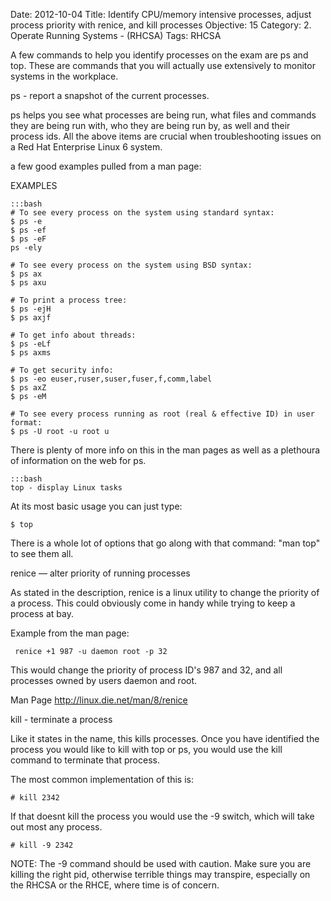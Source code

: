 Date: 2012-10-04
Title: Identify CPU/memory intensive processes, adjust process priority with renice, and kill processes
Objective: 15
Category: 2. Operate Running Systems - (RHCSA)
Tags: RHCSA

A few commands to help you identify processes on the exam are ps and top. These are commands that you will actually use extensively to monitor systems in the workplace. 


ps - report a snapshot of the current processes.

ps helps you see what processes are being run, what files and commands they are being run with, who they are being run by, as well and their process ids. All the above items are crucial when troubleshooting issues on a Red Hat Enterprise Linux 6 system. 

a few good examples pulled from a man page:

EXAMPLES


    :::bash
    # To see every process on the system using standard syntax:
    $ ps -e
    $ ps -ef
    $ ps -eF
    ps -ely

    # To see every process on the system using BSD syntax:
    $ ps ax
    $ ps axu

    # To print a process tree:
    $ ps -ejH
    $ ps axjf

    # To get info about threads:
    $ ps -eLf
    $ ps axms

    # To get security info:
    $ ps -eo euser,ruser,suser,fuser,f,comm,label
    $ ps axZ
    $ ps -eM

    # To see every process running as root (real & effective ID) in user format:
    $ ps -U root -u root u

There is plenty of more info on this in the man pages as well as a plethoura of information on the web for ps. 

    :::bash
    top - display Linux tasks

At its most basic usage you can just type:

 <code>$ top </code>

There is a whole lot of options that go along with that command: "man top" to see them all.

renice — alter priority of running processes

As stated in the description, renice is a linux utility to change the priority of a process. This could obviously come in handy while trying to keep a process at bay. 

Example from the man page:

     renice +1 987 -u daemon root -p 32

This would change the priority of process ID's 987 and 32, and all processes owned by users daemon and root.

Man Page http://linux.die.net/man/8/renice

kill - terminate a process

Like it states in the name, this kills processes. Once you have identified the process you would like to kill with top or ps, you would use the kill command to terminate that process. 

The most common implementation of this is:

 <code># kill 2342 </code>

If that doesnt kill the process you would use the -9 switch, which will take out most any process. 

 <code># kill -9 2342</code>

NOTE: The -9 command should be used with caution. Make sure you are killing the right pid, otherwise terrible things may transpire, especially on the RHCSA or the RHCE, where time is of concern.
